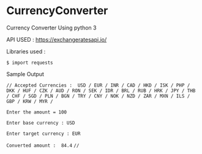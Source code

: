 # CurrencyConverter

Currency Converter Using python 3

API USED : https://exchangeratesapi.io/

Libraries used :

`$ import requests`

Sample Output

`//
Accepted Currencies : 
USD / EUR / INR / CAD / HKD / ISK / PHP / DKK / HUF / CZK / AUD / RON / SEK / IDR / BRL / RUB / HRK / JPY / THB / CHF / SGD / PLN / BGN / TRY / CNY / NOK / NZD / ZAR / MXN / ILS / GBP / KRW / MYR / `

`Enter the amount = 100`

`Enter base currency : USD`

`Enter target currency : EUR`

`Converted amount :  84.4`
`//`

